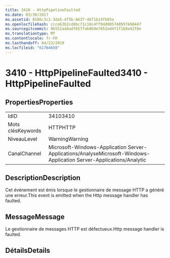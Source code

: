 ```yaml
---
title: 3410 - HttpPipelineFaulted
ms.date: 03/30/2017
ms.assetid: 8586c3c1-3da5-4f5b-b637-4671b14fb65e
ms.openlocfilehash: ccce63b2cd8bc71c18c4ff9dd00574895f498447
ms.sourcegitcommit: 9b552addadfb57fab0b9e7852ed4f1f1b8a42f8e
ms.translationtype: MT
ms.contentlocale: fr-FR
ms.lasthandoff: 04/23/2019
ms.locfileid: "61764658"
---
```

# <a name="3410---httppipelinefaulted"></a><span data-ttu-id="fe9f4-102">3410 - HttpPipelineFaulted</span><span class="sxs-lookup"><span data-stu-id="fe9f4-102">3410 - HttpPipelineFaulted</span></span>
## <a name="properties"></a><span data-ttu-id="fe9f4-103">Properties</span><span class="sxs-lookup"><span data-stu-id="fe9f4-103">Properties</span></span>  
  
|||  
|-|-|  
|<span data-ttu-id="fe9f4-104">Id</span><span class="sxs-lookup"><span data-stu-id="fe9f4-104">ID</span></span>|<span data-ttu-id="fe9f4-105">3410</span><span class="sxs-lookup"><span data-stu-id="fe9f4-105">3410</span></span>|  
|<span data-ttu-id="fe9f4-106">Mots clés</span><span class="sxs-lookup"><span data-stu-id="fe9f4-106">Keywords</span></span>|<span data-ttu-id="fe9f4-107">HTTP</span><span class="sxs-lookup"><span data-stu-id="fe9f4-107">HTTP</span></span>|  
|<span data-ttu-id="fe9f4-108">Niveau</span><span class="sxs-lookup"><span data-stu-id="fe9f4-108">Level</span></span>|<span data-ttu-id="fe9f4-109">Warning</span><span class="sxs-lookup"><span data-stu-id="fe9f4-109">Warning</span></span>|  
|<span data-ttu-id="fe9f4-110">Canal</span><span class="sxs-lookup"><span data-stu-id="fe9f4-110">Channel</span></span>|<span data-ttu-id="fe9f4-111">Microsoft-Windows-Application Server-Applications/Analyse</span><span class="sxs-lookup"><span data-stu-id="fe9f4-111">Microsoft-Windows-Application Server-Applications/Analytic</span></span>|  
  
## <a name="description"></a><span data-ttu-id="fe9f4-112">Description</span><span class="sxs-lookup"><span data-stu-id="fe9f4-112">Description</span></span>  
 <span data-ttu-id="fe9f4-113">Cet événement est émis lorsque le gestionnaire de message HTTP a généré une erreur.</span><span class="sxs-lookup"><span data-stu-id="fe9f4-113">This event is emitted when the Http message handler has faulted.</span></span>  
  
## <a name="message"></a><span data-ttu-id="fe9f4-114">Message</span><span class="sxs-lookup"><span data-stu-id="fe9f4-114">Message</span></span>  
 <span data-ttu-id="fe9f4-115">Le gestionnaire de messages HTTP est défectueux.</span><span class="sxs-lookup"><span data-stu-id="fe9f4-115">Http message handler is faulted.</span></span>  
  
## <a name="details"></a><span data-ttu-id="fe9f4-116">Détails</span><span class="sxs-lookup"><span data-stu-id="fe9f4-116">Details</span></span>
